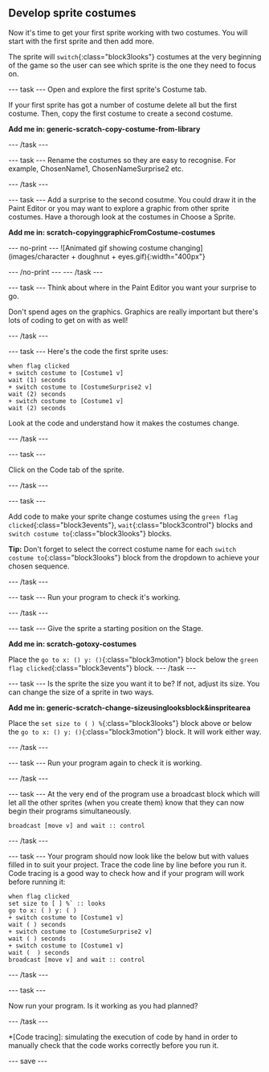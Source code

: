 ## Develop sprite costumes

Now it's time to get your first sprite working with two costumes. You will start with the first sprite and then add more. 

The sprite will `switch`{:class="block3looks"} costumes at the very beginning of the game so the user can see which sprite is the one they need to focus on.

--- task ---
Open and explore the first sprite's Costume tab.

If your first sprite has got a number of costume delete all but the first costume. Then, copy the first costume to create a second costume.

**Add me in: generic-scratch-copy-costume-from-library**

--- /task ---

--- task ---
Rename the costumes so they are easy to recognise. For example, ChosenName1, ChosenNameSurprise2 etc.

--- /task ---

--- task ---
Add a surprise to the second cosutme. You could draw it in the Paint Editor or you may want to explore a graphic from other sprite costumes. Have a thorough look at the costumes in Choose a Sprite. 

**Add me in: scratch-copyinggraphicFromCostume-costumes**

--- no-print ---
![Animated gif showing costume changing](images/character + doughnut + eyes.gif){:width="400px"}

--- /no-print ---
--- /task ---

--- task ---
Think about where in the Paint Editor you want your surprise to go.

Don't spend ages on the graphics. Graphics are really important but there's lots of coding to get on with as well!

--- /task ---

--- task ---
Here's the code the first sprite uses:

```blocks3
when flag clicked
+ switch costume to [Costume1 v]
wait (1) seconds
+ switch costume to [CostumeSurprise2 v]
wait (2) seconds
+ switch costume to [Costume1 v]
wait (2) seconds
```
Look at the code and understand how it makes the costumes change.

--- /task ---

--- task ---

Click on the Code tab of the sprite.

--- /task ---

--- task ---

Add code to make your sprite change costumes using the `green flag clicked`{:class="block3events"}, `wait`{:class="block3control"} blocks and `switch costume to`{:class="block3looks"} blocks.

**Tip:** Don't forget to select the correct costume name for each `switch costume to`{:class="block3looks"} block from the dropdown to achieve your chosen sequence.

--- /task ---

--- task ---
Run your program to check it's working.

--- /task ---

--- task ---
Give the sprite a starting position on the Stage.

**Add me in: scratch-gotoxy-costumes**

Place the `go to x: () y: ()`{:class="block3motion"} block below the `green flag clicked`{:class="block3events"} block.
--- /task ---

--- task ---
Is the sprite the size you want it to be? If not, adjust its size. You can change the size of a sprite in two ways.

**Add me in: generic-scratch-change-sizeusinglooksblock&inspritearea**

Place the `set size to ( ) %`{:class="block3looks"} block above or below the `go to x: () y: ()`{:class="block3motion"}  block. It will work either way. 

--- /task ---

--- task ---
Run your program again to check it is working.

--- /task ---

--- task ---
At the very end of the program use a broadcast block which will let all the other sprites (when you create them) know that they can now begin their programs simultaneously.

```blocks3
broadcast [move v] and wait :: control
```

--- /task ---

--- task ---
Your program should now look like the below but with values filled in to suit your project. Trace the code line by line before you run it. Code tracing is a good way to check how and if your program will work before running it:

```blocks3
when flag clicked
set size to [ ] %` :: looks
go to x: ( ) y: ( )
+ switch costume to [Costume1 v]
wait ( ) seconds
+ switch costume to [CostumeSurprise2 v]
wait ( ) seconds
+ switch costume to [Costume1 v]
wait (  ) seconds
broadcast [move v] and wait :: control
```

--- /task ---

--- task ---

Now run your program. Is it working as you had planned?

--- /task ---

*[Code tracing]: simulating the execution of code by hand in order to manually check that the code works correctly before you run it.

--- save ---


